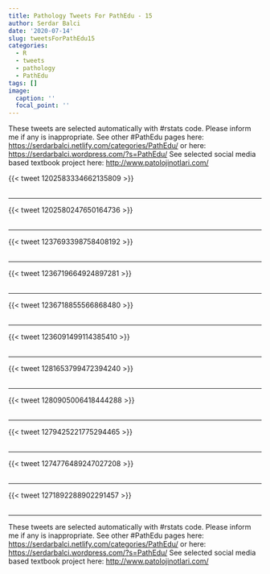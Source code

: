 ```yaml
---
title: Pathology Tweets For PathEdu - 15
author: Serdar Balci
date: '2020-07-14'
slug: tweetsForPathEdu15
categories:
  - R
  - tweets
  - pathology
  - PathEdu
tags: []
image:
  caption: ''
  focal_point: ''
---
```



These tweets are selected automatically with #rstats code. Please inform me if any is inappropriate.
See other #PathEdu pages here: https://serdarbalci.netlify.com/categories/PathEdu/  or here: https://serdarbalci.wordpress.com/?s=PathEdu/ 
See selected social media based textbook project here: http://www.patolojinotlari.com/

{{< tweet 1202583334662135809 >}}
<br>
<br>
<hr>
{{< tweet 1202580247650164736 >}}
<br>
<br>
<hr>
{{< tweet 1237693398758408192 >}}
<br>
<br>
<hr>
{{< tweet 1236719664924897281 >}}
<br>
<br>
<hr>
{{< tweet 1236718855566868480 >}}
<br>
<br>
<hr>
{{< tweet 1236091499114385410 >}}
<br>
<br>
<hr>
{{< tweet 1281653799472394240 >}}
<br>
<br>
<hr>
{{< tweet 1280905006418444288 >}}
<br>
<br>
<hr>
{{< tweet 1279425221775294465 >}}
<br>
<br>
<hr>
{{< tweet 1274776489247027208 >}}
<br>
<br>
<hr>
{{< tweet 1271892288902291457 >}}
<br>
<br>
<hr>


These tweets are selected automatically with #rstats code. Please inform me if any is inappropriate.
See other #PathEdu pages here: https://serdarbalci.netlify.com/categories/PathEdu/  or here: https://serdarbalci.wordpress.com/?s=PathEdu/ 
See selected social media based textbook project here: http://www.patolojinotlari.com/
